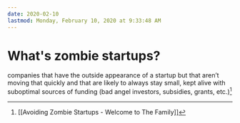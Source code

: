```yaml
---
date: 2020-02-10
lastmod: Monday, February 10, 2020 at 9:33:48 AM
---
```

# What's zombie startups?

companies that have the outside appearance of a startup but that aren’t moving that quickly and that are likely to always stay small, kept alive with suboptimal sources of funding (bad angel investors, subsidies, grants, etc.)[^1]

[^1]: [[Avoiding Zombie Startups - Welcome to The Family]]
